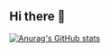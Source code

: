 ## Hi there 👋

[![Anurag's GitHub stats](httpsgithub-readme-stats.vercel.appapiusername=pedrogithub1406&show_icons=true&theme=dark)](httpsgithub.comanuraghazragithub-readme-stats)
